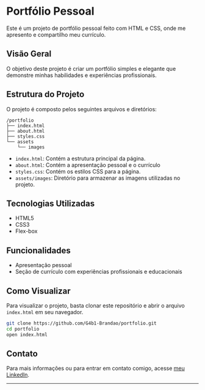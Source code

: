 # Portfólio Pessoal

Este é um projeto de portfólio pessoal feito com HTML e CSS, onde me apresento e compartilho meu currículo.

## Visão Geral

O objetivo deste projeto é criar um portfólio simples e elegante que demonstre minhas habilidades e experiências profissionais.

## Estrutura do Projeto

O projeto é composto pelos seguintes arquivos e diretórios:

```
/portfolio
├── index.html
├── about.html
├── styles.css
└── assets
    └── images
```

- `index.html`: Contém a estrutura principal da página.
- `about.html`: Contém a apresentação pessoal e o currículo
- `styles.css`: Contém os estilos CSS para a página.
- `assets/images`: Diretório para armazenar as imagens utilizadas no projeto.

## Tecnologias Utilizadas

- HTML5
- CSS3
- Flex-box

## Funcionalidades

- Apresentação pessoal
- Seção de currículo com experiências profissionais e educacionais

## Como Visualizar

Para visualizar o projeto, basta clonar este repositório e abrir o arquivo `index.html` em seu navegador.

```bash
git clone https://github.com/G4b1-Brandao/portfolio.git
cd portfolio
open index.html
```
 

## Contato

Para mais informações ou para entrar em contato comigo, acesse [meu LinkedIn]([(https://www.linkedin.com/in/gabrielle-brandao0/)).

---
